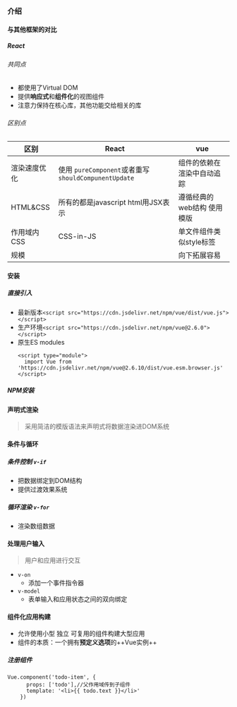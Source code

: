 ### 介绍

#### 与其他框架的对比

##### React
###### 共同点
- 都使用了Virtual DOM
- 提供**响应式**和**组件化**的视图组件
- 注意力保持在核心库，其他功能交给相关的库

###### 区别点
 区别 |React | vue 
---|---|---
 渲染速度优化|使用 `pureComponent`或者重写`shouldCompunentUpdate` | 组件的依赖在渲染中自动追踪
 HTML&CSS|所有的都是javascript html用JSX表示 |遵循经典的web结构 使用模版
 作用域内CSS|CSS-in-JS|单文件组件类似style标签
 规模| |向下拓展容易

#### 安装

##### 直接引入
- 最新版本`<script src="https://cdn.jsdelivr.net/npm/vue/dist/vue.js"></script>`
- 生产环境`<script src="https://cdn.jsdelivr.net/npm/vue@2.6.0"></script>`
- 原生ES modules
    ```
    <script type="module">
      import Vue from 'https://cdn.jsdelivr.net/npm/vue@2.6.10/dist/vue.esm.browser.js'
    </script>
    ```
##### NPM安装

#### 声明式渲染
> 采用简洁的模版语法来声明式将数据渲染进DOM系统

#### 条件与循环
##### 条件控制 `v-if`
- 把数据绑定到DOM结构
- 提供过渡效果系统

##### 循环渲染 `v-for`
- 渲染数组数据

#### 处理用户输入
> 用户和应用进行交互

- `v-on`
    - 添加一个事件指令器
- `v-model`
    - 表单输入和应用状态之间的双向绑定

#### 组件化应用构建
- 允许使用小型 独立 可复用的组件构建大型应用
- 组件的本质：一个拥有**预定义选项**的++Vue实例++

##### 注册组件

```
Vue.component('todo-item', {
      props: ['todo'],//父作用域传到子组件
      template: '<li>{{ todo.text }}</li>'
    })
```
